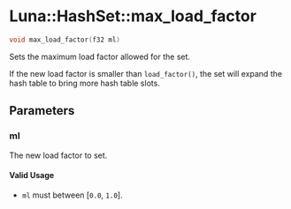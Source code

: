 # Luna::HashSet::max_load_factor

```c++
void max_load_factor(f32 ml)
```

Sets the maximum load factor allowed for the set. 

If the new load factor is smaller than `load_factor()`, the set will expand the hash table to bring more hash table slots. 

## Parameters
### ml
The new load factor to set. 

#### Valid Usage
* `ml` must between [`0.0`, `1.0`]. 

